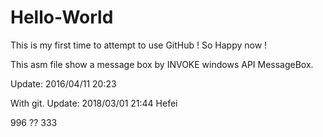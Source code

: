 # Hello-World
This is my first time to attempt to use GitHub ! So Happy now !

This asm file show a message box by INVOKE windows API MessageBox.

Update: 2016/04/11 20:23

With git.
Update: 2018/03/01 21:44 Hefei

996 ??
333

